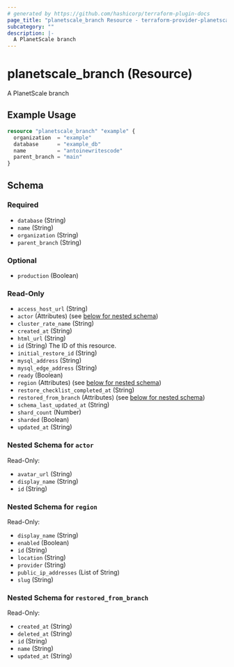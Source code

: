 ```yaml
---
# generated by https://github.com/hashicorp/terraform-plugin-docs
page_title: "planetscale_branch Resource - terraform-provider-planetscale"
subcategory: ""
description: |-
  A PlanetScale branch
---
```


# planetscale_branch (Resource)

A PlanetScale branch

## Example Usage

```terraform
resource "planetscale_branch" "example" {
  organization  = "example"
  database      = "example_db"
  name          = "antoinewritescode"
  parent_branch = "main"
}
```

<!-- schema generated by tfplugindocs -->
## Schema

### Required

- `database` (String)
- `name` (String)
- `organization` (String)
- `parent_branch` (String)

### Optional

- `production` (Boolean)

### Read-Only

- `access_host_url` (String)
- `actor` (Attributes) (see [below for nested schema](#nestedatt--actor))
- `cluster_rate_name` (String)
- `created_at` (String)
- `html_url` (String)
- `id` (String) The ID of this resource.
- `initial_restore_id` (String)
- `mysql_address` (String)
- `mysql_edge_address` (String)
- `ready` (Boolean)
- `region` (Attributes) (see [below for nested schema](#nestedatt--region))
- `restore_checklist_completed_at` (String)
- `restored_from_branch` (Attributes) (see [below for nested schema](#nestedatt--restored_from_branch))
- `schema_last_updated_at` (String)
- `shard_count` (Number)
- `sharded` (Boolean)
- `updated_at` (String)

<a id="nestedatt--actor"></a>
### Nested Schema for `actor`

Read-Only:

- `avatar_url` (String)
- `display_name` (String)
- `id` (String)


<a id="nestedatt--region"></a>
### Nested Schema for `region`

Read-Only:

- `display_name` (String)
- `enabled` (Boolean)
- `id` (String)
- `location` (String)
- `provider` (String)
- `public_ip_addresses` (List of String)
- `slug` (String)


<a id="nestedatt--restored_from_branch"></a>
### Nested Schema for `restored_from_branch`

Read-Only:

- `created_at` (String)
- `deleted_at` (String)
- `id` (String)
- `name` (String)
- `updated_at` (String)
